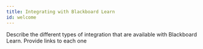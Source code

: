 ```yaml
---
title: Integrating with Blackboard Learn
id: welcome
---
```


Describe the different types of integration that are available with Blackboard Learn. Provide links to each one
